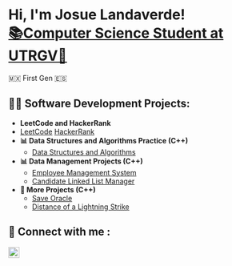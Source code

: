 <h1>Hi, I'm Josue Landaverde!<br/><a href="https://github.com/jlndvr">📚Computer Science Student at UTRGV🤠</a> <a href="https://www.linkedin.com/in/jlndvr/"></a></h1>
<a>🇲🇽 First Gen 🇪🇸</a>

<h2> 👨‍💻 Software Development Projects:</h2>

- <b> LeetCode and HackerRank </b>
 - [LeetCode](https://github.com/jlndvr/LeetCode) [HackerRank](https://github.com/jlndvr/HackerRank)
- <b>📊 Data Structures and Algorithms Practice (C++)</b>
  - [Data Structures and Algorithms](https://github.com/jlndvr/Data-Structures-and-Algorithms-Practice-)
- <b>📊 Data Management Projects (C++)</b>
  - [Employee Management System](https://github.com/jlndvr/Candidate-Dequeue-Manager)
  - [Candidate Linked List Manager](https://github.com/jlndvr/Candidate-Linked-List-Manager)
- <b>🔨 More Projects (C++)</b>
  - [Save Oracle](https://github.com/jlndvr/Save-Oracle)
  - [Distance of a Lightning Strike](https://github.com/jlndvr/Distance-of-a-Lightning-Strike)
    
<h2> 🤳 Connect with me :</h2>

[<img align="left" alt="JosueLandaverde | LinkedIn" width="22px" src="https://cdn.jsdelivr.net/npm/simple-icons@v3/icons/linkedin.svg" />][linkedin]

[linkedin]: https://www.linkedin.com/in/jlndvr

<!---
jlndvr/jlndvr is a ✨ special ✨ repository because its `README.md` (this file) appears on your GitHub profile.
You can click the Preview link to take a look at your changes.
--->
